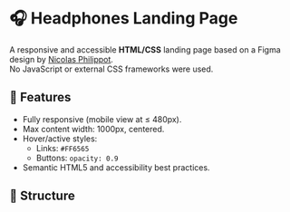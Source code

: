 # 🎧 Headphones Landing Page

A responsive and accessible **HTML/CSS** landing page based on a Figma design by [Nicolas Philippot](https://www.figma.com/@nicolasphilippot).  
No JavaScript or external CSS frameworks were used.

## 📌 Features
- Fully responsive (mobile view at ≤ 480px).
- Max content width: 1000px, centered.
- Hover/active styles:  
  - Links: `#FF6565`  
  - Buttons: `opacity: 0.9`
- Semantic HTML5 and accessibility best practices.

## 📂 Structure

